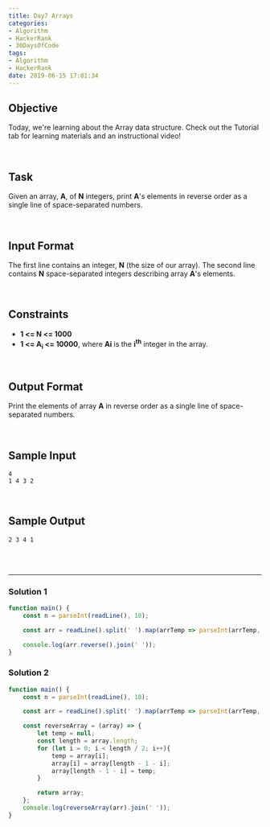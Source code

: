 ```yaml
---
title: Day7 Arrays
categories:
- Algorithm
- HackerRank
- 30DaysOfCode
tags:
- Algorithm
- HackerRank
date: 2019-06-15 17:01:34
---
```


## Objective

Today, we're learning about the Array data structure. Check out the Tutorial tab for learning materials and an instructional video!

<br/>

## Task

Given an array, **A**, of **N** integers, print **A**'s elements in reverse order as a single line of space-separated numbers.

<!-- more -->
<br/>

## Input Format

The first line contains an integer, **N** (the size of our array). 
The second line contains **N** space-separated integers describing array **A**'s elements.

<br/>

## Constraints
   
- **1 <= N <= 1000**
- **1 <= A<sub>i</sub> <= 10000**, where **Ai** is the **i<sup>th</sup>** integer in the array.

<br/>

## Output Format

Print the elements of array **A** in reverse order as a single line of space-separated numbers.

<br/>

## Sample Input

```
4
1 4 3 2
```

<br/>

## Sample Output

```
2 3 4 1
```

<br/>
<br/>

---

### Solution 1

```javascript
function main() {
    const n = parseInt(readLine(), 10);

    const arr = readLine().split(' ').map(arrTemp => parseInt(arrTemp, 10));

    console.log(arr.reverse().join(' '));
}
```

### Solution 2

```javascript
function main() {
    const n = parseInt(readLine(), 10);

    const arr = readLine().split(' ').map(arrTemp => parseInt(arrTemp, 10));

    const reverseArray = (array) => {
        let temp = null;
        const length = array.length;
        for (let i = 0; i < length / 2; i++){
            temp = array[i];
            array[i] = array[length - 1 - i];
            array[length - 1 - i] = temp;
        }

        return array;
    };
    console.log(reverseArray(arr).join(' '));
}

```
